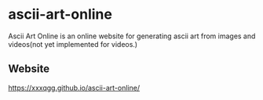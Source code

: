 # ascii-art-online

Ascii Art Online is an online website for generating ascii art from images and videos(not yet implemented for videos.)

## Website
https://xxxqgg.github.io/ascii-art-online/

